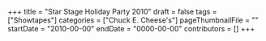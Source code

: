 +++
title = "Star Stage Holiday Party 2010"
draft = false
tags = ["Showtapes"]
categories = ["Chuck E. Cheese's"]
pageThumbnailFile = ""
startDate = "2010-00-00"
endDate = "0000-00-00"
contributors = []
+++
